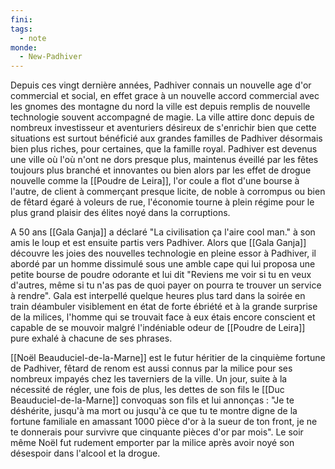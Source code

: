 ```yaml
---
fini: 
tags:
  - note
monde:
  - New-Padhiver
---
```

Depuis ces vingt dernière années, Padhiver connais un nouvelle age d'or commercial et social, en effet grace à un nouvelle accord commercial avec les gnomes des montagne du nord la ville est depuis remplis de nouvelle technologie souvent accompagné de magie. La ville attire donc depuis de nombreux investisseur et aventuriers désireux de s'enrichir bien que cette situations est surtout bénéficié aux grandes familles de Padhiver désormais bien plus riches, pour certaines, que la famille royal.
Padhiver est devenus une ville où l'où n'ont ne dors presque plus, maintenus éveillé par les fêtes toujours plus branché et innovantes ou bien alors par les effet de drogue nouvelle comme la [[Poudre de Leira]], l'or coule a flot d'une bourse à l'autre, de client à commerçant presque licite, de noble à corrompus ou bien de fêtard égaré à voleurs de rue, l'économie tourne à plein régime pour le plus grand plaisir des élites noyé dans la corruptions.

A 50 ans [[Gala Ganja]] a déclaré "La civilisation ça l'aire cool man." à son amis le loup et est ensuite partis vers Padhiver. Alors que [[Gala Ganja]] découvre les joies des nouvelles technologie en pleine essor à Padhiver, il abordé par un homme dissimulé sous une amble cape qui lui proposa une petite bourse de poudre odorante et lui dit "Reviens me voir si tu en veux d'autres, même si tu n'as pas de quoi payer on pourra te trouver un service à rendre". Gala est interpellé quelque heures plus tard dans la soirée en train déambuler visiblement en état de forte ébriété et à la grande surprise de la milices, l'homme qui se trouvait face à eux étais encore conscient et capable de se mouvoir malgré l'indéniable odeur de [[Poudre de Leira]] pure exhalé à chacune de ses phrases. 

[[Noël Beauduciel-de-la-Marne]] est le futur héritier de la cinquième fortune de Padhiver, fêtard de renom est aussi connus par la milice pour ses nombreux impayés chez les taverniers de la ville. Un jour, suite à la nécessité de régler, une fois de plus, les dettes de son fils le [[Duc Beauduciel-de-la-Marne]] convoquas son fils et lui annonças : "Je te déshérite, jusqu'à ma mort ou jusqu'à ce que tu te montre digne de la fortune familiale en amassant 1000 pièce d'or à la sueur de ton front, je ne te donnerais pour survivre que cinquante pièces d'or par mois". Le soir même Noël fut rudement emporter par la milice après avoir noyé son désespoir dans l'alcool et la drogue.